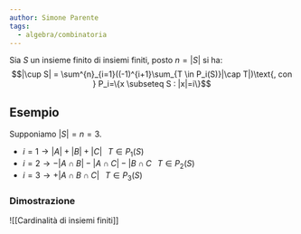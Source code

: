 ```yaml
---
author: Simone Parente
tags:
  - algebra/combinatoria
---
```

Sia $S$ un insieme finito di insiemi finiti, posto $n=|S|$ si ha:
$$|\cup S| = \sum^{n}_{i=1}((-1)^{i+1}\sum_{T \in P_i(S)}|\cap T|)\text{, con } P_i=\{x \subseteq S : |x|=i\}$$
## Esempio
Supponiamo $|S|=n=3$.
- $i=1 \rightarrow  |A| + |B| + |C| \; \; \; T \in P_1(S)$
- $i=2 \rightarrow -|A \cap B| - |A \cap C| - |B \cap C \; \; \; T \in P_2(S)$
- $i=3 \rightarrow + |A \cap B \cap C| \; \; \; T \in P_3(S)$
### Dimostrazione
![[Cardinalità di insiemi finiti]]